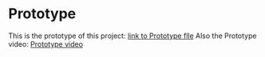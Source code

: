 # Prototype  
This is the prototype of this project:
[link to Prototype flle](https://www.figma.com/proto/uKw9XEhcZpmoh0ELK1Uwfm/Portflio-Sentinel-Prototype?node-id=0-1&t=DpdgMIcdNCqvHsHP-1)
Also the Prototype video:
[Prototype video](https://youtu.be/HDswmoXBy9Y)
